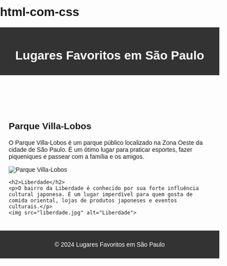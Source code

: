 # html-com-css
<!DOCTYPE html>
<html lang="pt-br">
<head>
    <meta charset="UTF-8">
    <meta name="viewport" content="width=device-width, initial-scale=1.0">
    <title>Lugares Favoritos em São Paulo</title>
    <style>
        /* Estilos para a página */
        body {
            font-family: Arial, sans-serif;
            margin: 0;
            padding: 0;
        }
        header, footer {
            background-color: #333;
            color: #fff;
            padding: 10px;
            text-align: center;
        }
        main {
            padding: 20px;
        }
        img {
            max-width: 100%;
            height: auto;
            display: block;
            margin: 0 auto;
        }
        a {
            text-decoration: none; /* Remover sublinhado dos links */
        }
    </style>
</head>
<body>

<header>
    <h1>Lugares Favoritos em São Paulo</h1>
</header>

<main>
    <h2>Parque Villa-Lobos</h2>
    <p>O Parque Villa-Lobos é um parque público localizado na Zona Oeste da cidade de São Paulo. É um ótimo lugar para praticar esportes, fazer piqueniques e passear com a família e os amigos.</p>
    <img src="parque_villa_lobos.jpg" alt="Parque Villa-Lobos">
    
    <h2>Liberdade</h2>
    <p>O bairro da Liberdade é conhecido por sua forte influência cultural japonesa. É um lugar imperdível para quem gosta de comida oriental, lojas de produtos japoneses e eventos culturais.</p>
    <img src="liberdade.jpg" alt="Liberdade">
</main>

<footer>
    <p>&copy; 2024 Lugares Favoritos em São Paulo</p>
</footer>

</body>
</html>
